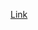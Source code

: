 [Link](https://docs.google.com/presentation/d/1VjbhuSvSpGeKPJf_iPcYrwq88rgEzG0EuVIMs9g84Ag/edit?usp=sharing)
